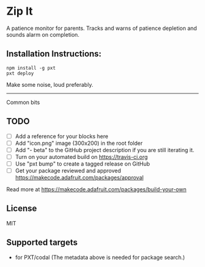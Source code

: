 # Zip It

A patience monitor for parents.  Tracks and warns of patience depletion and sounds alarm on completion.

## Installation Instructions:
```
npm install -g pxt
pxt deploy
```

Make some noise, loud preferably.

----
Common bits
## TODO

- [ ] Add a reference for your blocks here
- [ ] Add "icon.png" image (300x200) in the root folder
- [ ] Add "- beta" to the GitHub project description if you are still iterating it.
- [ ] Turn on your automated build on https://travis-ci.org
- [ ] Use "pxt bump" to create a tagged release on GitHub
- [ ] Get your package reviewed and approved https://makecode.adafruit.com/packages/approval

Read more at https://makecode.adafruit.com/packages/build-your-own

## License

MIT

## Supported targets

* for PXT/codal
(The metadata above is needed for package search.)

